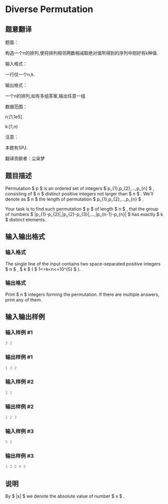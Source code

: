 # Diverse Permutation

## 题意翻译

题面：

构造一个n的排列,使将排列相邻两数相减取绝对值所得到的序列中刚好有k种值.

输入格式：

一行仅一个n,k.

输出格式：

一个n的排列,如有多组答案,输出任意一组.

数据范围：

n:[1,1e5]

k:[1,n)

注意：

本题有SPJ.

翻译贡献者：尘染梦

## 题目描述

Permutation $ p $ is an ordered set of integers $ p_{1},p_{2},...,p_{n} $ , consisting of $ n $ distinct positive integers not larger than $ n $ . We'll denote as $ n $ the length of permutation $ p_{1},p_{2},...,p_{n} $ .

Your task is to find such permutation $ p $ of length $ n $ , that the group of numbers $ |p_{1}-p_{2}|,|p_{2}-p_{3}|,...,|p_{n-1}-p_{n}| $ has exactly $ k $ distinct elements.

## 输入输出格式

### 输入格式

The single line of the input contains two space-separated positive integers $ n $ , $ k $ ( $ 1<=k<n<=10^{5} $ ).

### 输出格式

Print $ n $ integers forming the permutation. If there are multiple answers, print any of them.

## 输入输出样例

### 输入样例 #1

```cpp
3 2

```
### 输出样例 #1

```cpp
1 3 2

```
### 输入样例 #2

```cpp
3 1

```
### 输出样例 #2

```cpp
1 2 3

```
### 输入样例 #3

```cpp
5 2

```
### 输出样例 #3

```cpp
1 3 2 4 5

```
## 说明

By $ |x| $ we denote the absolute value of number $ x $ .

